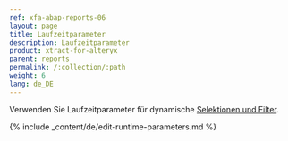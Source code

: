 ```yaml
---
ref: xfa-abap-reports-06
layout: page
title: Laufzeitparameter
description: Laufzeitparameter
product: xtract-for-alteryx
parent: reports
permalink: /:collection/:path
weight: 6
lang: de_DE
---
```


Verwenden Sie Laufzeitparameter für dynamische [Selektionen und Filter](./report-extraction-define#varianten-und-selektionen).

{% include _content/de/edit-runtime-parameters.md %}
